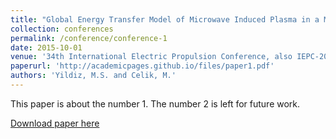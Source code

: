 ```yaml
---
title: "Global Energy Transfer Model of Microwave Induced Plasma in a Microwave Electrothermal Thruster Resonant Cavity"
collection: conferences
permalink: /conference/conference-1
date: 2015-10-01
venue: '34th International Electric Propulsion Conference, also IEPC-2015-266'
paperurl: 'http://academicpages.github.io/files/paper1.pdf'
authors: 'Yildiz, M.S. and Celik, M.'
---
```

This paper is about the number 1. The number 2 is left for future work.

[Download paper here](http://academicpages.github.io/files/paper1.pdf)